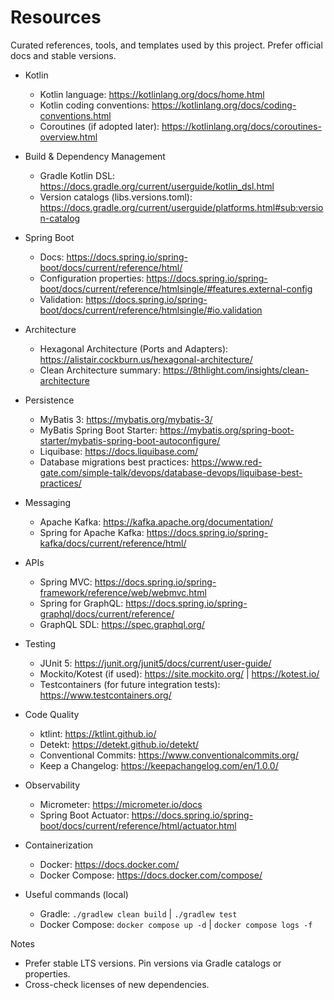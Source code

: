 # Resources

Curated references, tools, and templates used by this project. Prefer official docs and stable versions.

- Kotlin
  - Kotlin language: https://kotlinlang.org/docs/home.html
  - Kotlin coding conventions: https://kotlinlang.org/docs/coding-conventions.html
  - Coroutines (if adopted later): https://kotlinlang.org/docs/coroutines-overview.html

- Build & Dependency Management
  - Gradle Kotlin DSL: https://docs.gradle.org/current/userguide/kotlin_dsl.html
  - Version catalogs (libs.versions.toml): https://docs.gradle.org/current/userguide/platforms.html#sub:version-catalog

- Spring Boot
  - Docs: https://docs.spring.io/spring-boot/docs/current/reference/html/
  - Configuration properties: https://docs.spring.io/spring-boot/docs/current/reference/htmlsingle/#features.external-config
  - Validation: https://docs.spring.io/spring-boot/docs/current/reference/htmlsingle/#io.validation

- Architecture
  - Hexagonal Architecture (Ports and Adapters): https://alistair.cockburn.us/hexagonal-architecture/
  - Clean Architecture summary: https://8thlight.com/insights/clean-architecture

- Persistence
  - MyBatis 3: https://mybatis.org/mybatis-3/
  - MyBatis Spring Boot Starter: https://mybatis.org/spring-boot-starter/mybatis-spring-boot-autoconfigure/
  - Liquibase: https://docs.liquibase.com/
  - Database migrations best practices: https://www.red-gate.com/simple-talk/devops/database-devops/liquibase-best-practices/

- Messaging
  - Apache Kafka: https://kafka.apache.org/documentation/
  - Spring for Apache Kafka: https://docs.spring.io/spring-kafka/docs/current/reference/html/

- APIs
  - Spring MVC: https://docs.spring.io/spring-framework/reference/web/webmvc.html
  - Spring for GraphQL: https://docs.spring.io/spring-graphql/docs/current/reference/
  - GraphQL SDL: https://spec.graphql.org/

- Testing
  - JUnit 5: https://junit.org/junit5/docs/current/user-guide/
  - Mockito/Kotest (if used): https://site.mockito.org/ | https://kotest.io/
  - Testcontainers (for future integration tests): https://www.testcontainers.org/

- Code Quality
  - ktlint: https://ktlint.github.io/
  - Detekt: https://detekt.github.io/detekt/
  - Conventional Commits: https://www.conventionalcommits.org/
  - Keep a Changelog: https://keepachangelog.com/en/1.0.0/

- Observability
  - Micrometer: https://micrometer.io/docs
  - Spring Boot Actuator: https://docs.spring.io/spring-boot/docs/current/reference/html/actuator.html

- Containerization
  - Docker: https://docs.docker.com/
  - Docker Compose: https://docs.docker.com/compose/

- Useful commands (local)
  - Gradle: `./gradlew clean build` | `./gradlew test`
  - Docker Compose: `docker compose up -d` | `docker compose logs -f`

Notes
- Prefer stable LTS versions. Pin versions via Gradle catalogs or properties.
- Cross-check licenses of new dependencies.
